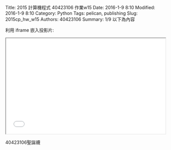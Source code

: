Title: 2015 計算機程式 40423106 作業w15
Date: 2016-1-9 8:10
Modified: 2016-1-9 8:10
Category: Python
Tags: pelican, publishing
Slug: 2015cp_hw_w15
Authors: 40423106
Summary: 1/9
以下為內容

利用 iframe 嵌入投影片:

<iframe src="simplest15.html" width="500" height="300"></iframe>






<p>40423106聖誕襪</p>




<!-- 導入 brython.js -->

<script type="text/javascript" src="js/Brython3.2.3-20151122-082712/40423112.js"></script>

<!-- 啟動 brython() -->

<script>
window.onload=function(){
brython(1);
}
</script>

<!-- 以下利用 Brython 程式執行繪圖 -->

<canvas id="plotarea" width="500" height="500"></canvas>

<script type="text/python">
# 導入 doc
from browser import document as doc
from browser import console
import math

# 準備繪圖畫布
canvas = doc["plotarea"]
ctx = canvas.getContext("2d")

# 開始畫直線


ctx.beginPath()
ctx.lineWidth = 10
ctx.moveTo(100, 10)
ctx.lineTo(400, 10)
ctx.strokeStyle = "#000000"
ctx.stroke()

ctx.beginPath()
ctx.lineWidth = 10
ctx.moveTo(400, 10)
ctx.lineTo(400, 90)
ctx.strokeStyle = "#000000"
ctx.stroke()

ctx.beginPath()
ctx.lineWidth = 10
ctx.moveTo(400, 90)
ctx.lineTo(100, 90)
ctx.strokeStyle = "#000000"
ctx.stroke()

ctx.beginPath()
ctx.lineWidth = 10
ctx.moveTo(100, 90)
ctx.lineTo(100, 10)
ctx.strokeStyle = "#000000"
ctx.stroke()

ctx.beginPath()
ctx.lineWidth = 10
ctx.moveTo(145, 90)
ctx.lineTo(145, 285)
ctx.strokeStyle = "#FF0000"
ctx.stroke()

ctx.beginPath()
ctx.lineWidth = 10
ctx.moveTo(0, 450)
ctx.lineTo(355, 450)
ctx.strokeStyle = "#FF0000"
ctx.stroke()

ctx.beginPath()
ctx.lineWidth = 10
ctx.moveTo(355, 450)
ctx.lineTo(355, 90)
ctx.strokeStyle = "#FF0000"
ctx.stroke()

ctx.beginPath()
ctx.lineWidth = 10
ctx.moveTo(0, 285)
ctx.lineTo(145, 285)
ctx.strokeStyle = "#FF0000"
ctx.stroke()

ctx.beginPath()
ctx.lineWidth = 10
ctx.moveTo(355, 450)
ctx.lineTo(355, 90)
ctx.strokeStyle = "#FF0000"
ctx.stroke()

ctx.beginPath()
ctx.lineWidth = 10
ctx.moveTo(5, 285)
ctx.lineTo(5, 450)
ctx.strokeStyle = "#FF0000"
ctx.stroke()

ctx.beginPath()
ctx.lineWidth = 70
ctx.moveTo(315, 380)
ctx.lineTo(315, 450)
ctx.strokeStyle = "#FF0000"
ctx.stroke()

</script>

</body>
</html>